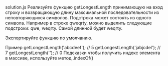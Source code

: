 solution.js
Реализуйте функцию getLongestLength принимающую на вход строку и возвращающую длину максимальной последовательности из неповторяющихся символов. Подстрока может состоять из одного символа. Например в строке qweqrty, можно выделить следующие подстроки: qwe, weqrty. Самой длинной будет weqrty.

Экспортируйте функцию по умолчанию.

Пример
getLongestLength('abcdeef'); // 5
getLongestLength('jabjcdel'); // 7
getLongestLength(''); // 0
Подсказки
чтобы получить индекс элемента в массиве, используйте метод .indexOf()